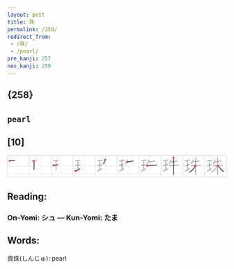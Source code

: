 ```yaml
---
layout: post
title: 珠
permalink: /258/
redirect_from:
 - /珠/
 - /pearl/
pre_kanji: 257
nex_kanji: 259
---
```


## {258}

## `pearl`

## [10]

<div class="stroke"><img src="../images/E78FA0.png" /></div>

## Reading:

### On-Yomi: シュ &mdash; Kun-Yomi: たま

## Words:

真珠(しんじゅ): pearl
